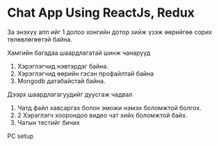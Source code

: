# Chat App Using ReactJs, Redux
За энэхүү апп ийг 1 долоо хонгийн дотор хийж үзэж өөрийгөө сорих төлөвлөгөөтэй байна.

Хамгийн багадаа шаардлагатай шинж чанарууд

1. Хэрэглэгчид нэвтэрдэг байна.
1. Хэрэглэгчид өөрийн гэсэн профайлтай байна
1. Mongodb датабайстай байна.

Дээрх шаардлагагуудийг дуусгаж чадвал

1. Чатд файл хавсаргах болон эможи нэмэх боломжтой болгох.
1. 2 Хэрэглэгч хоорондоо видео чат хийх боломжтой байх.
1. Чатын тестийг бичих

PC setup